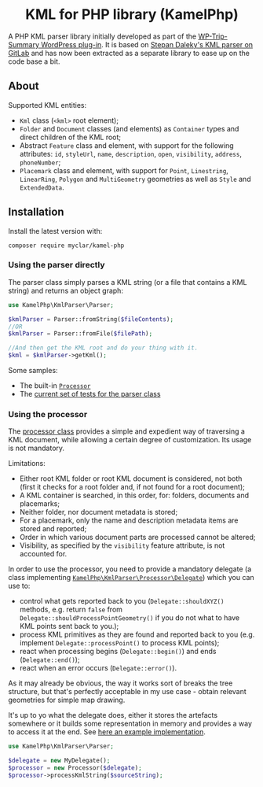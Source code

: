<h1 align="center">KML for PHP library (KamelPhp)</h1>

A PHP KML parser library initially developed as part of the [WP-Trip-Summary WordPress plug-in](https://github.com/alexboia/WP-Trip-Summary/). 
It is based on [Stepan Daleky's KML parser on GitLab](https://gitlab.com/stepandalecky/kml-parser) and has now been extracted as a separate library to ease up on the code base a bit.

## About

Supported KML entities:

- `Kml` class (`<kml>` root element);
- `Folder` and `Document` classes (and elements) as `Container` types and direct children of the KML root;
- Abstract `Feature` class and element, with support for the following attributes: `id`, `styleUrl`, `name`, `description`, `open`, `visibility`, `address`, `phoneNumber`;
- `Placemark` class and element, with support for `Point`, `Linestring`, `LinearRing`, `Polygon` and `MultiGeometry` geometries as well as `Style` and `ExtendedData`.

## Installation

Install the latest version with:

```
composer require myclar/kamel-php
```

### Using the parser directly

The parser class simply parses a KML string (or a file that contains a KML string) and returns an object graph:

```PHP
use KamelPhp\KmlParser\Parser;

$kmlParser = Parser::fromString($fileContents);
//OR
$kmlParser = Parser::fromFile($filePath);

//And then get the KML root and do your thing with it.
$kml = $kmlParser->getKml();
```

Some samples:
- The built-in [`Processor`](https://github.com/alexboia/KML-for-PHP/blob/main/src/KmlParser/Processor.php)
- The [current set of tests for the parser class](https://github.com/alexboia/KML-for-PHP/blob/main/tests/LibKmlParserTests.php)

### Using the processor

The [processor class](https://github.com/alexboia/KML-for-PHP/blob/main/src/KmlParser/Processor.php) provides a simple and expedient way of traversing a KML document, while allowing a certain degree of customization. Its usage is not mandatory.

Limitations:

- Either root KML folder or root KML document is considered, not both (first it checks for a root folder and, if not found for a root document);
- A KML container is searched, in this order, for: folders, documents and placemarks;
- Neither folder, nor document metadata is stored;
- For a placemark, only the name and description metadata items are stored and reported;
- Order in which various document parts are processed cannot be altered;
- Visibility, as specified by the `visibility` feature attribute, is not accounted for.

In order to use the processor, you need to provide a mandatory delegate (a class implementing [`KamelPhp\KmlParser\Processor\Delegate`](https://github.com/alexboia/KML-for-PHP/blob/main/src/KmlParser/Processor/Delegate.php)) which you can use to:

- control what gets reported back to you (`Delegate::shouldXYZ()` methods, e.g. return `false` from `Delegate::shouldProcessPointGeometry()` if you do not what to have KML points sent back to you.);
- process KML primitives as they are found and reported back to you (e.g. implement `Delegate::processPoint()` to process KML points);
- react when processing begins (`Delegate::begin()`) and ends (`Delegate::end()`);
- react when an error occurs (`Delegate::error()`).

As it may already be obvious, the way it works sort of breaks the tree structure, but that's perfectly acceptable in my use case - obtain relevant geometries for simple map drawing.

It's up to yo what the delegate does, either it stores the artefacts somewhere or it builds some representation in memory and provides a way to access it at the end. See [here an example implementation](https://github.com/alexboia/WP-Trip-Summary/blob/master/lib/route/track/documentParser/kml/LibKmlProcessorDelegate.php).

```PHP
use KamelPhp\KmlParser\Parser;

$delegate = new MyDelegate();
$processor = new Processor($delegate);
$processor->processKmlString($sourceString);
```